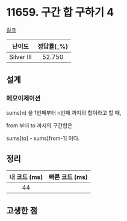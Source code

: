 # 11659. 구간 합 구하기 4

[링크](https://www.acmicpc.net/problem/11659)

|   난이도   | 정답률(\_%) |
| :--------: | :---------: |
| Silver III |   52.750    |

## 설계

### 메모이제이션

sums(n) 을 1번째부터 n번째 까지의 합이라고 할 때,

from 부터 to 까지의 구간합은

sums[to] - sums[from-1] 이다.

## 정리

| 내 코드 (ms) | 빠른 코드 (ms) |
| :----------: | :------------: |
|      44      |                |

## 고생한 점
